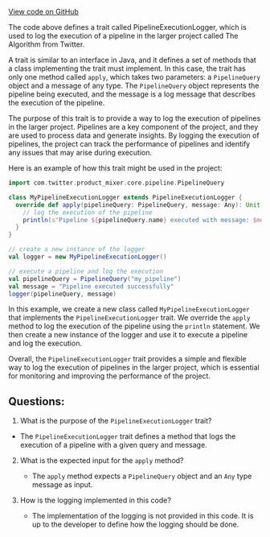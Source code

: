 [View code on GitHub](https://github.com/misbahsy/the-algorithm/product-mixer/core/src/main/scala/com/twitter/product_mixer/core/service/pipeline_execution_logger/PipelineExecutionLogger.scala)

The code above defines a trait called PipelineExecutionLogger, which is used to log the execution of a pipeline in the larger project called The Algorithm from Twitter. 

A trait is similar to an interface in Java, and it defines a set of methods that a class implementing the trait must implement. In this case, the trait has only one method called `apply`, which takes two parameters: a `PipelineQuery` object and a message of any type. The `PipelineQuery` object represents the pipeline being executed, and the message is a log message that describes the execution of the pipeline.

The purpose of this trait is to provide a way to log the execution of pipelines in the larger project. Pipelines are a key component of the project, and they are used to process data and generate insights. By logging the execution of pipelines, the project can track the performance of pipelines and identify any issues that may arise during execution.

Here is an example of how this trait might be used in the project:

```scala
import com.twitter.product_mixer.core.pipeline.PipelineQuery

class MyPipelineExecutionLogger extends PipelineExecutionLogger {
  override def apply(pipelineQuery: PipelineQuery, message: Any): Unit = {
    // log the execution of the pipeline
    println(s"Pipeline ${pipelineQuery.name} executed with message: $message")
  }
}

// create a new instance of the logger
val logger = new MyPipelineExecutionLogger()

// execute a pipeline and log the execution
val pipelineQuery = PipelineQuery("my_pipeline")
val message = "Pipeline executed successfully"
logger(pipelineQuery, message)
```

In this example, we create a new class called `MyPipelineExecutionLogger` that implements the `PipelineExecutionLogger` trait. We override the `apply` method to log the execution of the pipeline using the `println` statement. We then create a new instance of the logger and use it to execute a pipeline and log the execution.

Overall, the `PipelineExecutionLogger` trait provides a simple and flexible way to log the execution of pipelines in the larger project, which is essential for monitoring and improving the performance of the project.
## Questions: 
 1. What is the purpose of the `PipelineExecutionLogger` trait?
   - The `PipelineExecutionLogger` trait defines a method that logs the execution of a pipeline with a given query and message.

2. What is the expected input for the `apply` method?
   - The `apply` method expects a `PipelineQuery` object and an `Any` type message as input.

3. How is the logging implemented in this code?
   - The implementation of the logging is not provided in this code. It is up to the developer to define how the logging should be done.